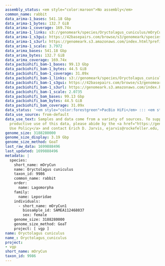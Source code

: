 ```yaml
---
assembly_status: <em style="color:maroon">No assembly</em>
common_name: rabbit
data_arima-1_bases: 541.18 Gbp
data_arima-1_bytes: 132.7 GiB
data_arima-1_coverage: 169.74x
data_arima-1_links: s3://genomeark/species/Oryctolagus_cuniculus/mOryCun1/genomic_data/arima/<br>
data_arima-1_s3gui: https://42basepairs.com/browse/s3/genomeark/species/Oryctolagus_cuniculus/mOryCun1/genomic_data/arima/
data_arima-1_s3url: https://genomeark.s3.amazonaws.com/index.html?prefix=species/Oryctolagus_cuniculus/mOryCun1/genomic_data/arima/
data_arima-1_scale: 3.7972
data_arima_bases: 541.18 Gbp
data_arima_bytes: 132.7 GiB
data_arima_coverage: 169.74x
data_pacbiohifi_bam-1_bases: 99.13 Gbp
data_pacbiohifi_bam-1_bytes: 44.5 GiB
data_pacbiohifi_bam-1_coverage: 31.09x
data_pacbiohifi_bam-1_links: s3://genomeark/species/Oryctolagus_cuniculus/mOryCun1/genomic_data/pacbio_hifi/<br>
data_pacbiohifi_bam-1_s3gui: https://42basepairs.com/browse/s3/genomeark/species/Oryctolagus_cuniculus/mOryCun1/genomic_data/pacbio_hifi/
data_pacbiohifi_bam-1_s3url: https://genomeark.s3.amazonaws.com/index.html?prefix=species/Oryctolagus_cuniculus/mOryCun1/genomic_data/pacbio_hifi/
data_pacbiohifi_bam-1_scale: 2.0735
data_pacbiohifi_bam_bases: 99.13 Gbp
data_pacbiohifi_bam_bytes: 44.5 GiB
data_pacbiohifi_bam_coverage: 31.09x
data_status: '<em style="color:forestgreen">PacBio HiFi</em> ::: <em style="color:forestgreen">Arima</em>'
data_use_source: from-default
data_use_text: Samples and data come from a variety of sources. To support fair and
  productive use of this data, please abide by the <a href="https://genome10k.soe.ucsc.edu/data-use-policies/">Data
  Use Policy</a> and contact Erich D. Jarvis, ejarvis@rockefeller.edu, with any questions.
genome_size: 3188280000
genome_size_display: 3.19 Gbp
genome_size_method: GoaT
last_raw_data: 1699888496
last_updated: 1699888496
metadata: |
  species:
    short_name: mOryCun
    name: Oryctolagus cuniculus
    taxon_id: 9986
    common_name: rabbit
    order:
      name: Lagomorpha
    family:
      name: Leporidae
    individuals:
      - short_name: mOryCun1
        biosample_id: SAMEA112468037
        sex: female
    genome_size: 3188280000
    genome_size_method: GoaT
    project: [ vgp ]
name: Oryctolagus cuniculus
name_: Oryctolagus_cuniculus
project:
- vgp
short_name: mOryCun
taxon_id: 9986
---
```

